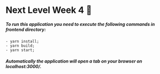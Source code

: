 # Next Level Week 4 🚀

##### To run this application you need to execute the following commands in frontend directory: 
    - yarn install;
    - yarn build;
    - yarn start;

##### Automatically the application will open a tab on your browser on localhost:3000/.

